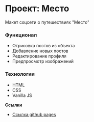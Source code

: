 # Проект: Место

Макет соцсети о путешествиях "Место"

### Функционал

- Отрисовка постов из объекта
- Добавление новых постов
- Редактирование профиля
- Предпросмотр изображений

### Технологии

- HTML
- CSS
- Vanilla JS

**Ссылки**

- [Ссылка github pages](https://ddrigota.github.io/)
